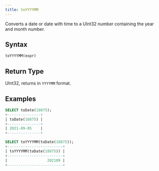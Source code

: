 ```yaml
---
title: toYYYYMM
---
```


Converts a date or date with time to a UInt32 number containing the year and month number.

## Syntax

```sql
toYYYYMM(expr)
```

## Return Type

UInt32, returns in `YYYYMM` format.

## Examples

```sql
SELECT toDate(18875);
+---------------+
| toDate(18875) |
+---------------+
| 2021-09-05    |
+---------------+

SELECT toYYYYMM(toDate(18875));
+-------------------------+
| toYYYYMM(toDate(18875)) |
+-------------------------+
|                  202109 |
+-------------------------+
```
